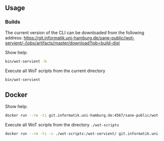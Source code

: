 ## Usage

### Builds

The current version of the CLI can be downloaded from the following address: https://git.informatik.uni-hamburg.de/sane-public/wot-servient/-/jobs/artifacts/master/download?job=build-dist

Show help:
```bash
bin/wot-servient -h
```

Execute all WoT scripts from the current directory
```bash
bin/wot-servient
```

##  Docker

Show help:
```bash
docker run --rm -ti git.informatik.uni-hamburg.de:4567/sane-public/wot-servient:latest -h
```

Execute all WoT scripts from the directory `./wot-scripts`
```bash
docker run --rm -ti -v ./wot-scripts:/wot-servient/ git.informatik.uni-hamburg.de:4567/sane-public/wot-servient:latest
```